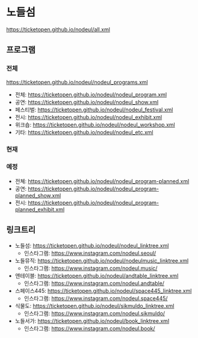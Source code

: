 # 노들섬
https://ticketopen.github.io/nodeul/all.xml

## 프로그램
### 전체
https://ticketopen.github.io/nodeul/nodeul_programs.xml
- 전체: https://ticketopen.github.io/nodeul/nodeul_program.xml
- 공연: https://ticketopen.github.io/nodeul/nodeul_show.xml
- 페스티벌: https://ticketopen.github.io/nodeul/nodeul_festival.xml
- 전시: https://ticketopen.github.io/nodeul/nodeul_exhibit.xml
- 위크숍: https://ticketopen.github.io/nodeul/nodeul_workshop.xml
- 기타: https://ticketopen.github.io/nodeul/nodeul_etc.xml

### 현재

### 예정
- 전쳬: https://ticketopen.github.io/nodeul/nodeul_program-planned.xml
- 공연: https://ticketopen.github.io/nodeul/nodeul_program-planned_show.xml
- 전시: https://ticketopen.github.io/nodeul/nodeul_program-planned_exhibit.xml

## 링크트리
- 노들섬: https://ticketopen.github.io/nodeul/nodeul_linktree.xml
  - 인스타그램: https://www.instagram.com/nodeul.seoul/
- 노들뮤직: https://ticketopen.github.io/nodeul/nodeulmusic_linktree.xml
  - 인스타그램: https://www.instagram.com/nodeul.music/
- 앤테이블: https://ticketopen.github.io/nodeul/andtable_linktree.xml
  - 인스타그램: https://www.instagram.com/nodeul.andtable/
- 스페이스445: https://ticketopen.github.io/nodeul/space445_linktree.xml
  - 인스타그램: https://www.instagram.com/nodeul.space445/
- 식물도: https://ticketopen.github.io/nodeul/sikmuldo_linktree.xml
  - 인스타그램: https://www.instagram.com/nodeul.sikmuldo/
- 노들서가: https://ticketopen.github.io/nodeul/book_linktree.xml
  - 인스타그램: https://www.instagram.com/nodeul.book/

